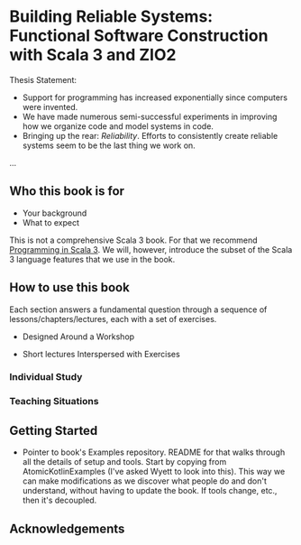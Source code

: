 # Building Reliable Systems: Functional Software Construction with Scala 3 and ZIO2

Thesis Statement:

* Support for programming has increased exponentially since computers were
  invented.
* We have made numerous semi-successful experiments in improving how we organize
  code and model systems in code.
* Bringing up the rear: *Reliability*. Efforts to consistently create reliable
  systems seem to be the last thing we work on.

...

## Who this book is for

* Your background
* What to expect

This is not a comprehensive Scala 3 book. For that we recommend [Programming in
Scala 3](). We will, however, introduce the subset of the Scala 3 language
features that we use in the book.

## How to use this book

Each section answers a fundamental question through a sequence of
lessons/chapters/lectures, each with a set of exercises.

* Designed Around a Workshop

* Short lectures Interspersed with Exercises

### Individual Study

### Teaching Situations

## Getting Started

* Pointer to book's Examples repository. README for that walks through all the
  details of setup and tools. Start by copying from AtomicKotlinExamples (I've
  asked Wyett to look into this). This way we can make modifications as we
  discover what people do and don't understand, without having to update the
  book. If tools change, etc., then it's decoupled.

## Acknowledgements

